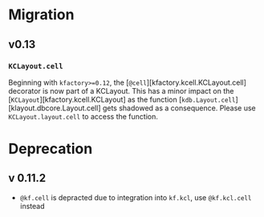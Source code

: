 # Migration

## v0.13

### `KCLayout.cell`

Beginning with `kfactory>=0.12`, the [`@cell`][kfactory.kcell.KCLayout.cell] decorator is now part of a KCLayout. This has a minor impact on the [`KCLayout`][kfactory.kcell.KCLayout] as the function
[`kdb.Layout.cell`][klayout.dbcore.Layout.cell] gets shadowed as a consequence. Please use `KCLayout.layout.cell` to access the function.


# Deprecation

## v 0.11.2

- `@kf.cell` is depracted due to integration into `kf.kcl`, use `@kf.kcl.cell` instead
